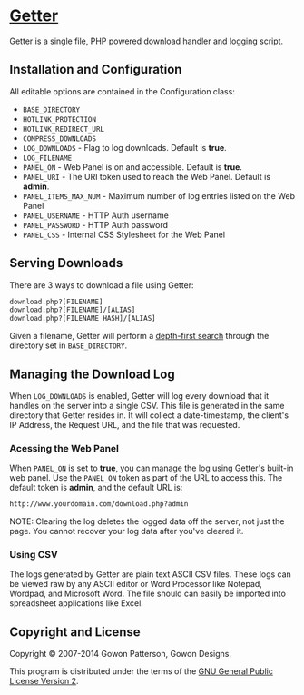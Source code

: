 # [Getter](https://github.com/gowondesigns/getter/)

Getter is a single file, PHP powered download handler and logging script.

## Installation and Configuration

All editable options are contained in the Configuration class:

 - `BASE_DIRECTORY`
 - `HOTLINK_PROTECTION`
 - `HOTLINK_REDIRECT_URL`
 - `COMPRESS_DOWNLOADS`
 - `LOG_DOWNLOADS` - Flag to log downloads. Default is __true__.
 - `LOG_FILENAME` 
 - `PANEL_ON` - Web Panel is on and accessible. Default is __true__.
 - `PANEL_URI` - The URI token used to reach the Web Panel. Default is __admin__.
 - `PANEL_ITEMS_MAX_NUM` - Maximum number of log entries listed on the Web Panel
 - `PANEL_USERNAME` - HTTP Auth username
 - `PANEL_PASSWORD` - HTTP Auth password
 - `PANEL_CSS` - Internal CSS Stylesheet for the Web Panel

## Serving Downloads
There are 3 ways to download a file using Getter:

```html
download.php?[FILENAME]
download.php?[FILENAME]/[ALIAS]
download.php?[FILENAME HASH]/[ALIAS]
```

Given a filename, Getter will perform a [depth-first search](http://en.wikipedia.org/wiki/Depth-first_search) through the directory set in `BASE_DIRECTORY`.

## Managing the Download Log
When `LOG_DOWNLOADS` is enabled, Getter will log every download that it handles on the server into a single CSV. This file is generated in the same directory that Getter resides in. It will collect a date-timestamp, the client's IP Address, the Request URL, and the file that was requested.

### Acessing the Web Panel
When `PANEL_ON` is set to __true__, you can manage the log using Getter's built-in web panel. Use the `PANEL_ON` token as part of the URL to access this. The default token is __admin__, and the default URL is:

```html
http://www.yourdomain.com/download.php?admin
```

NOTE: Clearing the log deletes the logged data off the server, not just the page. You cannot recover your log data after you've cleared it.

### Using CSV
The logs generated by Getter are plain text ASCII CSV files. These logs can be viewed raw by any ASCII editor or Word Processor like Notepad, Wordpad, and Microsoft Word. The file should can easily be imported into spreadsheet applications like Excel.

## Copyright and License

Copyright &copy; 2007-2014 Gowon Patterson, Gowon Designs.

This program is distributed under the terms of the [GNU General Public License Version 2](http://www.gnu.org/licenses/gpl-2.0.html).
